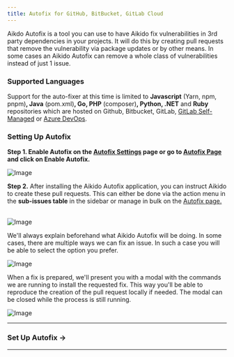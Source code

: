 ```yaml
---
title: Autofix for GitHub, BitBucket, GitLab Cloud
---
```



Aikdo Autofix is a tool you can use to have Aikido fix vulnerabilities in 3rd party dependencies in your projects. It will do this by creating pull requests that remove the vulnerability via package updates or by other means. In some cases an Aikido Autofix can remove a whole class of vulnerabilities instead of just 1 issue.

### Supported Languages

Support for the auto-fixer at this time is limited to **Javascript** (Yarn, npm, pnpm)**, Java** (pom.xml)**, Go, PHP** (composer)**, Python, .NET** and **Ruby** repositories which are hosted on Github, Bitbucket, GitLab, [GitLab Self-Managed](https://aikido.outverse.com/doc/enable-aikido-autofix-for-gitlab-self-managed/docfdOyiUltZ) or [Azure DevOps](https://help.aikido.dev/doc/autofix-for-azure-devops/doc2EkfEcDFQ).

### Setting Up Autofix

**Step 1. Enable Autofix on the [Autofix Settings](https://app.aikido.dev/settings/integrations/autofix) page or go to [Autofix Page](https://app.aikido.dev/issues/fix) and click on Enable Autofix.**

![Image](https://ucarecdn.com/d1149bda-5055-45e6-afaf-a7b728bc33ef/)

**Step 2.** After installing the Aikido Autofix application, you can instruct Aikido to create these pull requests. This can either be done via the action menu in the **sub-issues table** in the sidebar or manage in bulk on the [Autofix page.](https://app.aikido.dev/issues/fix)\
​

![Image](https://ucarecdn.com/95ee20a4-3001-44f5-b66c-2e2c6beb9deb/)

We'll always explain beforehand what Aikido Autofix will be doing. In some cases, there are multiple ways we can fix an issue. In such a case you will be able to select the option you prefer.

![Image](https://ucarecdn.com/9ea84323-a443-43e6-af11-f2731479e179/)

When a fix is prepared, we'll present you with a modal with the commands we are running to install the requested fix. This way you'll be able to reproduce the creation of the pull request locally if needed. The modal can be closed while the process is still running.

![Image](https://ucarecdn.com/d3828ae3-cb1d-4332-9ee6-47a44c74e150/)

---

### Set Up Autofix →

---